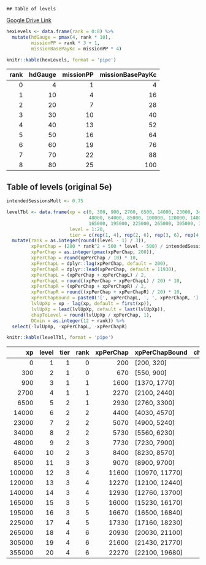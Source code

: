 	## Table of levels

[Google Drive
Link](https://docs.google.com/spreadsheets/d/1B9a7m8iBmsvPW8n7CQp91mwxGswfDrnrYzauqcntQKA/edit#gid=1672913206)

``` r
hexLevels <- data.frame(rank = 0:8) %>%
  mutate(hdGauge = pmax(4, rank * 10),
         missionPP = rank * 3 + 1,
         missionBasePayKc = missionPP * 4)

knitr::kable(hexLevels, format = 'pipe')
```

| rank | hdGauge | missionPP | missionBasePayKc |
|-----:|--------:|----------:|-----------------:|
|    0 |       4 |         1 |                4 |
|    1 |      10 |         4 |               16 |
|    2 |      20 |         7 |               28 |
|    3 |      30 |        10 |               40 |
|    4 |      40 |        13 |               52 |
|    5 |      50 |        16 |               64 |
|    6 |      60 |        19 |               76 |
|    7 |      70 |        22 |               88 |
|    8 |      80 |        25 |              100 |

## Table of levels (original 5e)

``` r
intendedSessionsMult <- 0.75

levelTbl <- data.frame(xp = c(0, 300, 900, 2700, 6500, 14000, 23000, 34000,
                              48000, 64000, 85000, 100000, 120000, 140000,
                              165000, 195000, 225000, 265000, 305000, 355000),
                       level = 1:20,
                       tier = c(rep(1, 4), rep(2, 6), rep(3, 6), rep(4, 4))) %>% 
  mutate(rank = as.integer(round((level - 1) / 3)),
         xpPerChap = (200 * rank^2 + 500 * level - 500) / intendedSessionsMult,
         xpPerChap = as.integer(pmax(xpPerChap, 200)),
         xpPerChap = round(xpPerChap / 10) * 10,
         xpPerChapL = dplyr::lag(xpPerChap, default = 200),
         xpPerChapR = dplyr::lead(xpPerChap, default = 11930),
         xpPerChapL = (xpPerChap + xpPerChapL) / 2,
         xpPerChapL = round((xpPerChap + xpPerChapL) / 20) * 10,
         xpPerChapR = (xpPerChap + xpPerChapR) / 2,
         xpPerChapR = round((xpPerChap + xpPerChapR) / 20) * 10,
         xpPerChapBound = paste0('[', xpPerChapL, ', ', xpPerChapR, ']'),
         lvlUpXp = xp - lag(xp, default = first(xp)),
         lvlUpXp = lead(lvlUpXp, default = last(lvlUpXp)),
         chapToLevel = round(lvlUpXp / xpPerChap, 1),
         DCmin = as.integer(12 + rank)) %>%
  select(-lvlUpXp, -xpPerChapL, -xpPerChapR)

knitr::kable(levelTbl, format = 'pipe')
```

|     xp | level | tier | rank | xpPerChap | xpPerChapBound   | chapToLevel | DCmin |
|-------:|------:|-----:|-----:|----------:|:-----------------|------------:|------:|
|      0 |     1 |    1 |    0 |       200 | \[200, 320\]     |         1.5 |    12 |
|    300 |     2 |    1 |    0 |       670 | \[550, 900\]     |         0.9 |    12 |
|    900 |     3 |    1 |    1 |      1600 | \[1370, 1770\]   |         1.1 |    13 |
|   2700 |     4 |    1 |    1 |      2270 | \[2100, 2440\]   |         1.7 |    13 |
|   6500 |     5 |    2 |    1 |      2930 | \[2760, 3300\]   |         2.6 |    13 |
|  14000 |     6 |    2 |    2 |      4400 | \[4030, 4570\]   |         2.0 |    14 |
|  23000 |     7 |    2 |    2 |      5070 | \[4900, 5240\]   |         2.2 |    14 |
|  34000 |     8 |    2 |    2 |      5730 | \[5560, 6230\]   |         2.4 |    14 |
|  48000 |     9 |    2 |    3 |      7730 | \[7230, 7900\]   |         2.1 |    15 |
|  64000 |    10 |    2 |    3 |      8400 | \[8230, 8570\]   |         2.5 |    15 |
|  85000 |    11 |    3 |    3 |      9070 | \[8900, 9700\]   |         1.7 |    15 |
| 100000 |    12 |    3 |    4 |     11600 | \[10970, 11770\] |         1.7 |    16 |
| 120000 |    13 |    3 |    4 |     12270 | \[12100, 12440\] |         1.6 |    16 |
| 140000 |    14 |    3 |    4 |     12930 | \[12760, 13700\] |         1.9 |    16 |
| 165000 |    15 |    3 |    5 |     16000 | \[15230, 16170\] |         1.9 |    17 |
| 195000 |    16 |    3 |    5 |     16670 | \[16500, 16840\] |         1.8 |    17 |
| 225000 |    17 |    4 |    5 |     17330 | \[17160, 18230\] |         2.3 |    17 |
| 265000 |    18 |    4 |    6 |     20930 | \[20030, 21100\] |         1.9 |    18 |
| 305000 |    19 |    4 |    6 |     21600 | \[21430, 21770\] |         2.3 |    18 |
| 355000 |    20 |    4 |    6 |     22270 | \[22100, 19680\] |         2.2 |    18 |
